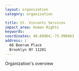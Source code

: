 ```yaml
---
layout: organization
category: organization

title: St. Vincents Services
impact_area: Human Rights
keywords: 
coordinates: 40.68964,-73.990463
address: |
  66 Boerum Place
  Brooklyn NY 11201
---
```

Organization's overview
